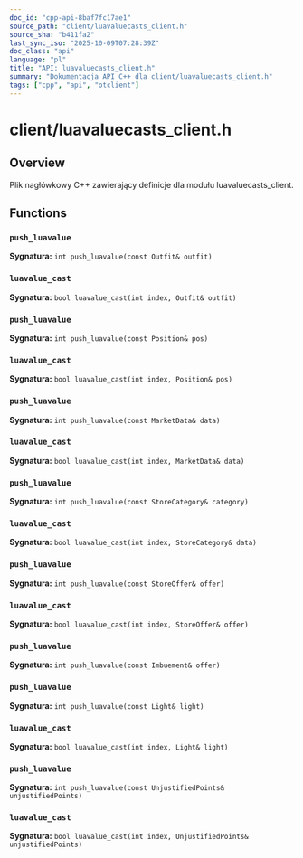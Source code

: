 ```yaml
---
doc_id: "cpp-api-8baf7fc17ae1"
source_path: "client/luavaluecasts_client.h"
source_sha: "b411fa2"
last_sync_iso: "2025-10-09T07:28:39Z"
doc_class: "api"
language: "pl"
title: "API: luavaluecasts_client.h"
summary: "Dokumentacja API C++ dla client/luavaluecasts_client.h"
tags: ["cpp", "api", "otclient"]
---
```


# client/luavaluecasts_client.h

## Overview

Plik nagłówkowy C++ zawierający definicje dla modułu luavaluecasts_client.

## Functions

### `push_luavalue`

**Sygnatura:** `int push_luavalue(const Outfit& outfit)`

### `luavalue_cast`

**Sygnatura:** `bool luavalue_cast(int index, Outfit& outfit)`

### `push_luavalue`

**Sygnatura:** `int push_luavalue(const Position& pos)`

### `luavalue_cast`

**Sygnatura:** `bool luavalue_cast(int index, Position& pos)`

### `push_luavalue`

**Sygnatura:** `int push_luavalue(const MarketData& data)`

### `luavalue_cast`

**Sygnatura:** `bool luavalue_cast(int index, MarketData& data)`

### `push_luavalue`

**Sygnatura:** `int push_luavalue(const StoreCategory& category)`

### `luavalue_cast`

**Sygnatura:** `bool luavalue_cast(int index, StoreCategory& data)`

### `push_luavalue`

**Sygnatura:** `int push_luavalue(const StoreOffer& offer)`

### `luavalue_cast`

**Sygnatura:** `bool luavalue_cast(int index, StoreOffer& offer)`

### `push_luavalue`

**Sygnatura:** `int push_luavalue(const Imbuement& offer)`

### `push_luavalue`

**Sygnatura:** `int push_luavalue(const Light& light)`

### `luavalue_cast`

**Sygnatura:** `bool luavalue_cast(int index, Light& light)`

### `push_luavalue`

**Sygnatura:** `int push_luavalue(const UnjustifiedPoints& unjustifiedPoints)`

### `luavalue_cast`

**Sygnatura:** `bool luavalue_cast(int index, UnjustifiedPoints& unjustifiedPoints)`
